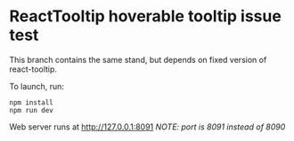# ReactTooltip hoverable tooltip issue test

This branch contains the same stand, but depends on fixed version of react-tooltip.

To launch, run:
```shell
npm install
npm run dev
```

Web server runs at http://127.0.0.1:8091
*NOTE: port is 8091 instead of 8090*
